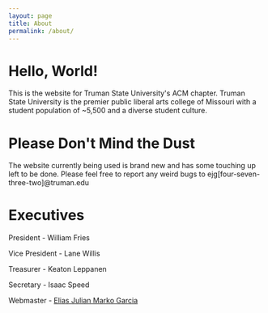 ```yaml
---
layout: page
title: About
permalink: /about/
---
```


# Hello, World!

This is the website for Truman State University's ACM chapter. Truman State University is the premier public liberal arts college of Missouri with a student population of ~5,500 and a diverse student culture. 

# Please Don't Mind the Dust

The website currently being used is brand new and has some touching up left to be done. Please feel free to report any weird bugs to ejg[four-seven-three-two]@truman.edu

# Executives

President - William Fries

Vice President - Lane Willis

Treasurer - Keaton Leppanen

Secretary - Isaac Speed

Webmaster - [Elias Julian Marko Garcia](http://ageof.info)
